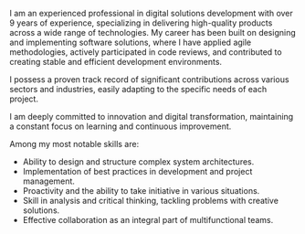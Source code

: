 I am an experienced professional in digital solutions development with over 9 years of experience, specializing in delivering high-quality products across a wide range of technologies. My career has been built on designing and implementing software solutions, where I have applied agile methodologies, actively participated in code reviews, and contributed to creating stable and efficient development environments.

I possess a proven track record of significant contributions across various sectors and industries, easily adapting to the specific needs of each project.

I am deeply committed to innovation and digital transformation, maintaining a constant focus on learning and continuous improvement.

Among my most notable skills are:

- Ability to design and structure complex system architectures.
- Implementation of best practices in development and project management.
- Proactivity and the ability to take initiative in various situations.
- Skill in analysis and critical thinking, tackling problems with creative solutions.
- Effective collaboration as an integral part of multifunctional teams.
